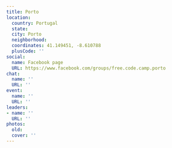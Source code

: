 ```yaml
---
title: Porto
location:
  country: Portugal
  state: 
  city: Porto
  neighborhood: 
  coordinates: 41.149451, -8.610788
  plusCode: ''
social:
  name: Facebook page
  URL: https://www.facebook.com/groups/free.code.camp.porto
chat:
  name: ''
  URL: ''
event:
  name: ''
  URL: ''
leaders:
- name: ''
  URL: ''
photos:
  old: 
  cover: ''
---
```

